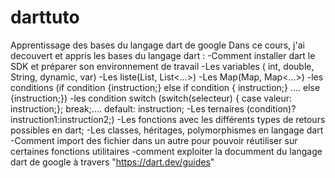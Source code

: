 # darttuto
Apprentissage des bases du langage dart de google
Dans ce cours, j'ai decouvert et appris les bases du langage dart :
-Comment installer dart le SDK et préparer son environnement de travail
-Les variables ( int, double, String, dynamic, var)
-Les liste(List, List<...>)
-Les Map(Map, Map<...>)
-les conditions (if condition {instruction;} else if condition { instruction;} .... else {instruction;})
-les condition switch (switch(selecteur) { case valeur: instruction;}; break;.... default: instruction;
-Les ternaires (condition)? instruction1:instruction2;)
-Les fonctions avec les différents types de retours possibles en dart;
-Les classes, héritages, polymorphismes en langage dart
-Comment import des fichier dans un autre pour pouvoir réutiliser sur certaines fonctions utilitaires
-comment exploiter la documment du langage dart de google à travers "https://dart.dev/guides"

